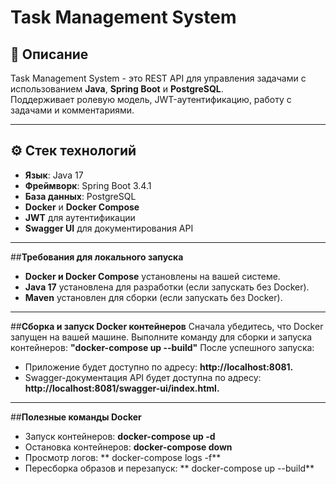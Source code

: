 # Task Management System

## 📝 Описание
Task Management System - это REST API для управления задачами с использованием **Java**, **Spring Boot** и **PostgreSQL**.  
Поддерживает ролевую модель, JWT-аутентификацию, работу с задачами и комментариями.

---

## ⚙️ Стек технологий
- **Язык**: Java 17
- **Фреймворк**: Spring Boot 3.4.1
- **База данных**: PostgreSQL
- **Docker** и **Docker Compose**
- **JWT** для аутентификации
- **Swagger UI** для документирования API

---

##**Требования для локального запуска**
- **Docker и Docker Compose** установлены на вашей системе.
- **Java 17** установлена для разработки (если запускать без Docker).
- **Maven** установлен для сборки (если запускать без Docker).

---

##**Сборка и запуск Docker контейнеров**
Сначала убедитесь, что Docker запущен на вашей машине.
Выполните команду для сборки и запуска контейнеров:
**"docker-compose up --build"**
После успешного запуска:
- Приложение будет доступно по адресу: **http://localhost:8081.**
- Swagger-документация API будет доступна по адресу: **http://localhost:8081/swagger-ui/index.html.**

---

##**Полезные команды Docker**
- Запуск контейнеров:
  **docker-compose up -d**
- Остановка контейнеров:
  **docker-compose down**
- Просмотр логов:
 ** docker-compose logs -f**
- Пересборка образов и перезапуск:
 ** docker-compose up --build**
